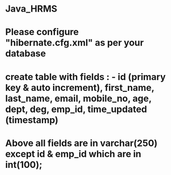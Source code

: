 # Java_HRMS
# Please configure "hibernate.cfg.xml" as per your database
# create table with fields : - id (primary key & auto increment), first_name, last_name, email, mobile_no, age, dept, deg, emp_id, time_updated (timestamp)
# Above all fields are in varchar(250) except id & emp_id which are in int(100);
